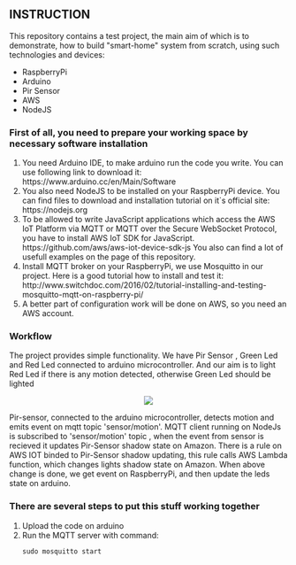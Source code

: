 <h2>INSTRUCTION</h2>

<p>This repository contains a test project, the main aim of which is to demonstrate, how to build "smart-home" system from scratch,
using such technologies and devices:</p>
<ul>
<li>RaspberryPi</li>
<li>Arduino</li>
<li>Pir Sensor</li>
<li>AWS</li>
<li>NodeJS</li>
</ul>

<h3>First of all, you need to prepare your working space by necessary software installation</h3>
<ol>
<li>You need Arduino IDE, to make arduino run the code you write.
You can use following link to download it:
https://www.arduino.cc/en/Main/Software</li>

<li>You also need NodeJS to be installed on your RaspberryPi device.
You can find files to download and installation tutorial on it`s official site:
https://nodejs.org</li>

<li>To be allowed to write JavaScript applications which access the AWS IoT Platform via MQTT or MQTT over the Secure WebSocket Protocol,
you have to install AWS IoT SDK for JavaScript.
https://github.com/aws/aws-iot-device-sdk-js
You also can find a lot of usefull examples on the page of this repository.</li>

<li>Install MQTT broker on your RaspberryPi, we use Mosquitto in our project. Here is a good tutorial how to install and test it:
http://www.switchdoc.com/2016/02/tutorial-installing-and-testing-mosquitto-mqtt-on-raspberry-pi/</li>

<li>A better part of configuration work will be done on AWS, so you need an AWS account.</li>

</ol>
<h3>Workflow</h3>
<p>The project provides simple functionality. We have Pir Sensor , Green Led and Red Led connected to arduino microcontroller. And our aim is to light Red Led if there is any motion detected, otherwise Green Led should be lighted</p>
<p align="center">
  <img src="images/workflow-diagram.png"/>
</p>
<p>Pir-sensor, connected to the arduino microcontroller, detects motion and emits event on mqtt topic 'sensor/motion'. MQTT client running on NodeJs is subscribed to 'sensor/motion' topic , when the event from sensor is recieved it updates Pir-Sensor shadow state on Amazon. There is a rule on AWS IOT binded to Pir-Sensor shadow updating, this rule calls AWS Lambda function, which changes lights shadow state on Amazon. When above change is done, we get event on RaspberryPi, and then update the leds state on arduino.</p>

<h3>There are several steps to put this stuff working together</h3>
<ol>
	<li>Upload the code on arduino</li>
	<li>Run the MQTT server with command:
	<p><code>sudo mosquitto start</code></p>
	</li>
</ol>
